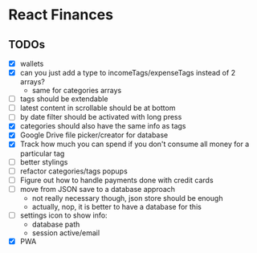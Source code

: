 # React Finances



## TODOs

- [x] wallets
- [x] can you just add a type to incomeTags/expenseTags instead of 2 arrays?
  - same for categories arrays
- [ ] tags should be extendable
- [ ] latest content in scrollable should be at bottom
- [ ] by date filter should be activated with long press
- [x] categories should also have the same info as tags
- [x] Google Drive file picker/creator for database
- [x] Track how much you can spend if you don't consume all money for a particular tag
- [ ] better stylings
- [ ] refactor categories/tags popups
- [ ] Figure out how to handle payments done with credit cards
- [ ] move from JSON save to a database approach
  - not really necessary though, json store should be enough
  - actually, nop, it is better to have a database for this
- [ ] settings icon to show info:
  - database path
  - session active/email
- [x] PWA
